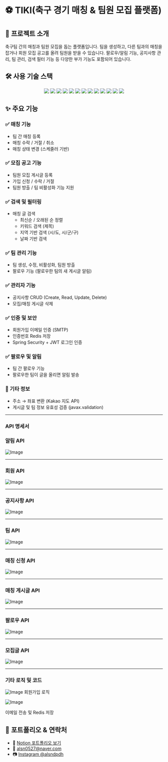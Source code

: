 # ⚽ TIKI(축구 경기 매칭 & 팀원 모집 플랫폼)

## 📌 프로젝트 소개

축구팀 간의 매칭과 팀원 모집을 돕는 플랫폼입니다. 팀을 생성하고, 다른 팀과의 매칭을 잡거나 회원 모집 공고를 올려 팀원을 받을 수 있습니다. 팔로우/알림 기능, 공지사항 관리, 팀 관리, 검색 필터 기능 등 다양한 부가 기능도 포함되어 있습니다.

## 🛠 사용 기술 스택

<div align="center">
  <img src="https://img.shields.io/badge/Java-007396?style=flat&logo=Java&logoColor=white"/>
  <img src="https://img.shields.io/badge/Spring Boot-6DB33F?style=flat&logo=spring&logoColor=white"/>
  <img src="https://img.shields.io/badge/Spring Security-6DB33F?style=flat&logo=spring&logoColor=white"/>
  <img src="https://img.shields.io/badge/JPA-007396?style=flat&logo=Hibernate&logoColor=white"/>
  <img src="https://img.shields.io/badge/QueryDSL-000000?style=flat&logoColor=white"/>
  <img src="https://img.shields.io/badge/MySQL-4479A1?style=flat&logo=MySQL&logoColor=white"/>
  <img src="https://img.shields.io/badge/Redis-DC382D?style=flat&logo=Redis&logoColor=white"/>
  <img src="https://img.shields.io/badge/Docker-2496ED?style=flat&logo=Docker&logoColor=white"/>
  <img src="https://img.shields.io/badge/Git-F05032?style=flat&logo=Git&logoColor=white"/>
  <img src="https://img.shields.io/badge/Swagger-85EA2D?style=flat&logo=Swagger&logoColor=black"/>
  <img src="https://img.shields.io/badge/Flyway-CC0200?style=flat&logo=Flyway&logoColor=white"/>
  <img src="https://img.shields.io/badge/SMTP-258FFA?style=flat&logo=Mail.Ru&logoColor=white"/>
  <img src="https://img.shields.io/badge/Kakao%20Map-FFCD00?style=flat&logo=Kakao&logoColor=black"/>
</div>

## ✨ 주요 기능

### ✅ 매칭 기능

* 팀 간 매칭 등록
* 매칭 수락 / 거절 / 취소
* 매칭 상태 변경 (스케줄러 기반)

### ✅ 모집 공고 기능

* 팀원 모집 게시글 등록
* 가입 신청 / 수락 / 거절
* 팀원 방출 / 팀 비활성화 기능 지원

### ✅ 검색 및 필터링

* 매칭 글 검색
  * 최신순 / 오래된 순 정렬
  * 키워드 검색 (제목)
  * 지역 기반 검색 (시/도, 시/군/구)
  * 날짜 기반 검색

### ✅ 팀 관리 기능

* 팀 생성, 수정, 비활성화, 팀원 방출
* 팔로우 기능 (팔로우한 팀의 새 게시글 알림)

### ✅ 관리자 기능

* 공지사항 CRUD (Create, Read, Update, Delete)
* 모집/매칭 게시글 삭제

### ✅ 인증 및 보안

* 회원가입 이메일 인증 (SMTP)
* 인증번호 Redis 저장
* Spring Security + JWT 로그인 인증

### ✅ 팔로우 및 알림

* 팀 간 팔로우 기능
* 팔로우한 팀이 글을 올리면 알림 발송

### 🔗 기타 정보

* 주소 → 좌표 변환 (Kakao 지도 API)
* 게시글 및 팀 정보 유효성 검증 (javax.validation)

---

### API 명세서

### 알림 API

![Image](https://github.com/user-attachments/assets/5e7ffcf6-f7ea-4f5d-83cf-006c81aa62f3)

---

### 회원 API

![Image](https://github.com/user-attachments/assets/487e5a4d-9245-4a3d-acf7-00f2d35ecc1e)

---

### 공지사항 API

![Image](https://github.com/user-attachments/assets/773e8eb8-2087-4ee9-b77c-45493878e587)

---

### 팀 API

![Image](https://github.com/user-attachments/assets/313a95c2-f461-4c3f-9975-91d7c935f8f0)

---

### 매칭 신청 API

![Image](https://github.com/user-attachments/assets/d5a8923b-e392-4752-a946-77f9c53ba21d)

---

### 매칭 게시글 API

![Image](https://github.com/user-attachments/assets/e308e1c4-3d2b-4025-975b-0ea84810eb50)

---

### 팔로우 API

![Image](https://github.com/user-attachments/assets/c215631b-c98d-44c8-849f-1d6eb1219624)

---

### 모집글 API

![Image](https://github.com/user-attachments/assets/d9cdcc14-9376-4759-83da-c47b457589fc)

---
### 기타 로직 및 코드
![Image](https://github.com/user-attachments/assets/87bc8ac7-bf24-4ed0-a6cc-6c98327cc475)
회원가입 로직

![Image](https://github.com/user-attachments/assets/5b493c7c-3817-4789-aef7-60f10c5fcb1e)

이메일 전송 및 Redis 저장


## 📎 포트폴리오 & 연락처

* 📄 [Notion 포트폴리오 보기](https://www.notion.so/f51c5fa1ceab478a91c406262c8e7f9e)
* 📧 [alsn0527@naver.com](mailto:alsn0527@naver.com)
* 📷 [Instagram @alsndpdh](https://www.instagram.com/alsndpdh)
